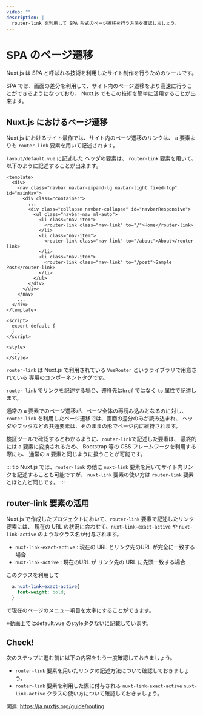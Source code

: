 ```yaml
---
video: ""
description: | 
  router-link を利用して SPA 形式のページ遷移を行う方法を確認しましょう。
---
```


# SPA のページ遷移

Nuxt.js は SPA と呼ばれる技術を利用したサイト制作を行うためのツールです。

SPA では、画面の差分を利用して、サイト内のページ遷移をより高速に行うことができるようになっており、
Nuxt.js でもこの技術を簡単に活用することが出来ます。

## Nuxt.js におけるページ遷移

Nuxt.js におけるサイト最作では、サイト内のページ遷移のリンクは、
a 要素よりも `router-link` 要素を用いて記述されます。

`layout/default.vue` に記述した ヘッダの要素は、
`router-link` 要素を用いて、以下のように記述することが出来ます。

```vue
<template>
  <div>
    <nav class="navbar navbar-expand-lg navbar-light fixed-top" id="mainNav">
      <div class="container">
        ...
        <div class="collapse navbar-collapse" id="navbarResponsive">
          <ul class="navbar-nav ml-auto">
            <li class="nav-item">
              <router-link class="nav-link" to="/">Home</router-link>
            </li>
            <li class="nav-item">
              <router-link class="nav-link" to="/about">About</router-link>
            </li>
            <li class="nav-item">
              <router-link class="nav-link" to="/post">Sample Post</router-link>
            </li>
          </ul>
        </div>
      </div>
    </nav>
    ...
  </div>
</template>

<script>
  export default {
  }
</script>

<style>
  ...
</style>

```

`router-link` は Nuxt.js で利用されている `VueRouter` というライブラリで用意されている
専用のコンポーネントタグです。

`router-link` でリンクを記述する場合、遷移先は`href` ではなく `to` 属性で記述します。

通常の a 要素でのページ遷移が、ページ全体の再読み込みとなるのに対し、
`router-link` を利用したページ遷移では、画面の差分のみが読み込まれ、
ヘッダやフッタなどの共通要素は、そのままの形でページ内に維持されます。

検証ツールで確認するとわかるように、`router-link`で記述した要素は、
最終的には a 要素に変換されるため、 Bootstrap 等の CSS フレームワークを利用する際にも、
通常の a 要素と同じように扱うことが可能です。

::: tip
Nuxt.js では、`router-link` の他に `nuxt-link` 要素を用いてサイト内リンクを記述することも可能ですが、
`nuxt-link` 要素の使い方は `router-link` 要素とほとんど同じです。
:::

## router-link 要素の活用

Nuxt.js で作成したプロジェクトにおいて、`router-link` 要素で記述したリンク要素には、
現在の URL の状況に合わせて、`nuxt-link-exact-active` や `nuxt-link-active` のようなクラス名が付与されます。

- `nuxt-link-exact-active` : 現在の URL とリンク先のURL が完全に一致する場合
- `nuxt-link-active` : 現在のURL が リンク先の URL に先頭一致する場合

このクラスを利用して

```css
  a.nuxt-link-exact-active{
    font-weight: bold;
  }
```
で現在のページのメニュー項目を太字にすることができます。

※動画上ではdefault.vue のstyleタグないに記載しています。

## Check! 

次のステップに進む前に以下の内容をもう一度確認しておきましょう。

- `router-link` 要素を用いたリンクの記述方法について確認しておきましょう。
- `router-link` 要素を利用した際に付与される `nuxt-link-exact-active` `nuxt-link-active` クラスの使い方について確認しておきましょう。

関連: https://ja.nuxtjs.org/guide/routing 
